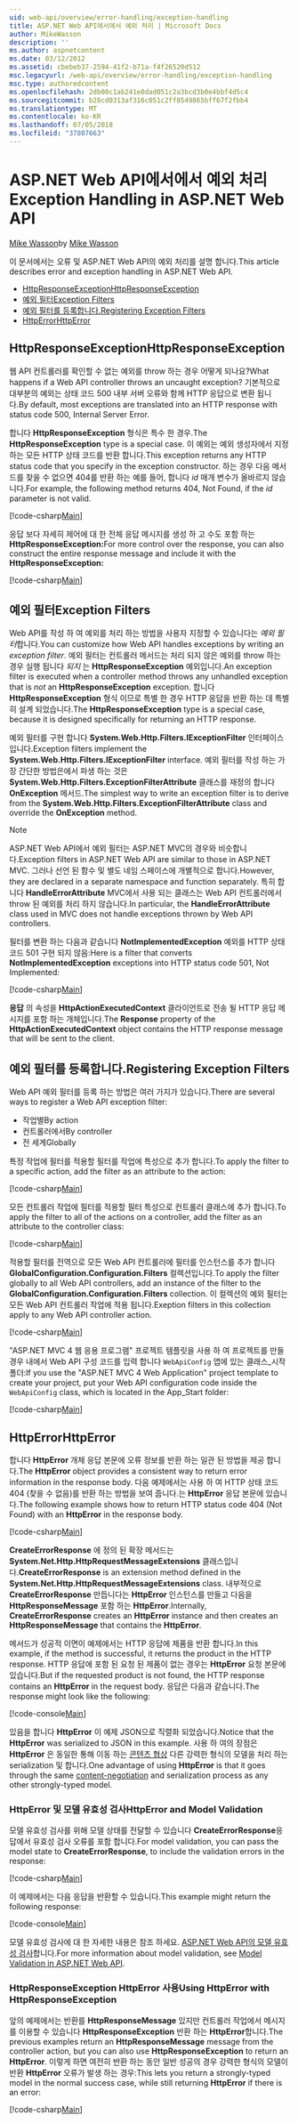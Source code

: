 ```yaml
---
uid: web-api/overview/error-handling/exception-handling
title: ASP.NET Web API에서에서 예외 처리 | Microsoft Docs
author: MikeWasson
description: ''
ms.author: aspnetcontent
ms.date: 03/12/2012
ms.assetid: cbebeb37-2594-41f2-b71a-f4f26520d512
msc.legacyurl: /web-api/overview/error-handling/exception-handling
msc.type: authoredcontent
ms.openlocfilehash: 2db00c1ab241e0dad051c2a3bcd3b0e4bbf4d5c4
ms.sourcegitcommit: b28cd0313af316c051c2ff8549865bff67f2fbb4
ms.translationtype: MT
ms.contentlocale: ko-KR
ms.lasthandoff: 07/05/2018
ms.locfileid: "37807663"
---
```

<a name="exception-handling-in-aspnet-web-api"></a><span data-ttu-id="d7e5f-102">ASP.NET Web API에서에서 예외 처리</span><span class="sxs-lookup"><span data-stu-id="d7e5f-102">Exception Handling in ASP.NET Web API</span></span>
====================
<span data-ttu-id="d7e5f-103">[Mike Wasson](https://github.com/MikeWasson)</span><span class="sxs-lookup"><span data-stu-id="d7e5f-103">by [Mike Wasson](https://github.com/MikeWasson)</span></span>

<span data-ttu-id="d7e5f-104">이 문서에서는 오류 및 ASP.NET Web API의 예외 처리를 설명 합니다.</span><span class="sxs-lookup"><span data-stu-id="d7e5f-104">This article describes error and exception handling in ASP.NET Web API.</span></span>

- [<span data-ttu-id="d7e5f-105">HttpResponseException</span><span class="sxs-lookup"><span data-stu-id="d7e5f-105">HttpResponseException</span></span>](#httpresponserexception)
- [<span data-ttu-id="d7e5f-106">예외 필터</span><span class="sxs-lookup"><span data-stu-id="d7e5f-106">Exception Filters</span></span>](#exception_filters)
- [<span data-ttu-id="d7e5f-107">예외 필터를 등록합니다.</span><span class="sxs-lookup"><span data-stu-id="d7e5f-107">Registering Exception Filters</span></span>](#registering_exception_filters)
- [<span data-ttu-id="d7e5f-108">HttpError</span><span class="sxs-lookup"><span data-stu-id="d7e5f-108">HttpError</span></span>](#httperror)

<a id="httpresponserexception"></a>
## <a name="httpresponseexception"></a><span data-ttu-id="d7e5f-109">HttpResponseException</span><span class="sxs-lookup"><span data-stu-id="d7e5f-109">HttpResponseException</span></span>

<span data-ttu-id="d7e5f-110">웹 API 컨트롤러를 확인할 수 없는 예외를 throw 하는 경우 어떻게 되나요?</span><span class="sxs-lookup"><span data-stu-id="d7e5f-110">What happens if a Web API controller throws an uncaught exception?</span></span> <span data-ttu-id="d7e5f-111">기본적으로 대부분의 예외는 상태 코드 500 내부 서버 오류와 함께 HTTP 응답으로 변환 됩니다.</span><span class="sxs-lookup"><span data-stu-id="d7e5f-111">By default, most exceptions are translated into an HTTP response with status code 500, Internal Server Error.</span></span>

<span data-ttu-id="d7e5f-112">합니다 **HttpResponseException** 형식은 특수 한 경우.</span><span class="sxs-lookup"><span data-stu-id="d7e5f-112">The **HttpResponseException** type is a special case.</span></span> <span data-ttu-id="d7e5f-113">이 예외는 예외 생성자에서 지정 하는 모든 HTTP 상태 코드를 반환 합니다.</span><span class="sxs-lookup"><span data-stu-id="d7e5f-113">This exception returns any HTTP status code that you specify in the exception constructor.</span></span> <span data-ttu-id="d7e5f-114">하는 경우 다음 메서드를 찾을 수 없으면 404를 반환 하는 예를 들어, 합니다 *id* 매개 변수가 올바르지 않습니다.</span><span class="sxs-lookup"><span data-stu-id="d7e5f-114">For example, the following method returns 404, Not Found, if the *id* parameter is not valid.</span></span>

[!code-csharp[Main](exception-handling/samples/sample1.cs)]

<span data-ttu-id="d7e5f-115">응답 보다 자세히 제어에 대 한 전체 응답 메시지를 생성 하 고 수도 포함 하는 **HttpResponseException:**</span><span class="sxs-lookup"><span data-stu-id="d7e5f-115">For more control over the response, you can also construct the entire response message and include it with the **HttpResponseException:**</span></span> 

[!code-csharp[Main](exception-handling/samples/sample2.cs)]

<a id="exception_filters"></a>
## <a name="exception-filters"></a><span data-ttu-id="d7e5f-116">예외 필터</span><span class="sxs-lookup"><span data-stu-id="d7e5f-116">Exception Filters</span></span>

<span data-ttu-id="d7e5f-117">Web API를 작성 하 여 예외를 처리 하는 방법을 사용자 지정할 수 있습니다는 *예외 필터*합니다.</span><span class="sxs-lookup"><span data-stu-id="d7e5f-117">You can customize how Web API handles exceptions by writing an *exception filter*.</span></span> <span data-ttu-id="d7e5f-118">예외 필터는 컨트롤러 메서드는 처리 되지 않은 예외를 throw 하는 경우 실행 됩니다 *되지* 는 **HttpResponseException** 예외입니다.</span><span class="sxs-lookup"><span data-stu-id="d7e5f-118">An exception filter is executed when a controller method throws any unhandled exception that is *not* an **HttpResponseException** exception.</span></span> <span data-ttu-id="d7e5f-119">합니다 **HttpResponseException** 형식 이므로 특별 한 경우 HTTP 응답을 반환 하는 데 특별히 설계 되었습니다.</span><span class="sxs-lookup"><span data-stu-id="d7e5f-119">The **HttpResponseException** type is a special case, because it is designed specifically for returning an HTTP response.</span></span>

<span data-ttu-id="d7e5f-120">예외 필터를 구현 합니다 **System.Web.Http.Filters.IExceptionFilter** 인터페이스입니다.</span><span class="sxs-lookup"><span data-stu-id="d7e5f-120">Exception filters implement the **System.Web.Http.Filters.IExceptionFilter** interface.</span></span> <span data-ttu-id="d7e5f-121">예외 필터를 작성 하는 가장 간단한 방법은에서 파생 하는 것은 **System.Web.Http.Filters.ExceptionFilterAttribute** 클래스를 재정의 합니다 **OnException** 메서드.</span><span class="sxs-lookup"><span data-stu-id="d7e5f-121">The simplest way to write an exception filter is to derive from the **System.Web.Http.Filters.ExceptionFilterAttribute** class and override the **OnException** method.</span></span>

> [!NOTE]
> <span data-ttu-id="d7e5f-122">ASP.NET Web API에서 예외 필터는 ASP.NET MVC의 경우와 비슷합니다.</span><span class="sxs-lookup"><span data-stu-id="d7e5f-122">Exception filters in ASP.NET Web API are similar to those in ASP.NET MVC.</span></span> <span data-ttu-id="d7e5f-123">그러나 선언 된 함수 및 별도 네임 스페이스에 개별적으로 합니다.</span><span class="sxs-lookup"><span data-stu-id="d7e5f-123">However, they are declared in a separate namespace and function separately.</span></span> <span data-ttu-id="d7e5f-124">특히 합니다 **HandleErrorAttribute** MVC에서 사용 되는 클래스는 Web API 컨트롤러에서 throw 된 예외를 처리 하지 않습니다.</span><span class="sxs-lookup"><span data-stu-id="d7e5f-124">In particular, the **HandleErrorAttribute** class used in MVC does not handle exceptions thrown by Web API controllers.</span></span>


<span data-ttu-id="d7e5f-125">필터를 변환 하는 다음과 같습니다 **NotImplementedException** 예외를 HTTP 상태 코드 501 구현 되지 않음:</span><span class="sxs-lookup"><span data-stu-id="d7e5f-125">Here is a filter that converts **NotImplementedException** exceptions into HTTP status code 501, Not Implemented:</span></span>

[!code-csharp[Main](exception-handling/samples/sample3.cs)]

<span data-ttu-id="d7e5f-126">**응답** 의 속성을 **HttpActionExecutedContext** 클라이언트로 전송 될 HTTP 응답 메시지를 포함 하는 개체입니다.</span><span class="sxs-lookup"><span data-stu-id="d7e5f-126">The **Response** property of the **HttpActionExecutedContext** object contains the HTTP response message that will be sent to the client.</span></span>

<a id="registering_exception_filters"></a>
## <a name="registering-exception-filters"></a><span data-ttu-id="d7e5f-127">예외 필터를 등록합니다.</span><span class="sxs-lookup"><span data-stu-id="d7e5f-127">Registering Exception Filters</span></span>

<span data-ttu-id="d7e5f-128">Web API 예외 필터를 등록 하는 방법은 여러 가지가 있습니다.</span><span class="sxs-lookup"><span data-stu-id="d7e5f-128">There are several ways to register a Web API exception filter:</span></span>

- <span data-ttu-id="d7e5f-129">작업별</span><span class="sxs-lookup"><span data-stu-id="d7e5f-129">By action</span></span>
- <span data-ttu-id="d7e5f-130">컨트롤러에서</span><span class="sxs-lookup"><span data-stu-id="d7e5f-130">By controller</span></span>
- <span data-ttu-id="d7e5f-131">전 세계</span><span class="sxs-lookup"><span data-stu-id="d7e5f-131">Globally</span></span>

<span data-ttu-id="d7e5f-132">특정 작업에 필터를 적용할 필터를 작업에 특성으로 추가 합니다.</span><span class="sxs-lookup"><span data-stu-id="d7e5f-132">To apply the filter to a specific action, add the filter as an attribute to the action:</span></span>

[!code-csharp[Main](exception-handling/samples/sample4.cs)]

<span data-ttu-id="d7e5f-133">모든 컨트롤러 작업에 필터를 적용할 필터 특성으로 컨트롤러 클래스에 추가 합니다.</span><span class="sxs-lookup"><span data-stu-id="d7e5f-133">To apply the filter to all of the actions on a controller, add the filter as an attribute to the controller class:</span></span>

[!code-csharp[Main](exception-handling/samples/sample5.cs)]

<span data-ttu-id="d7e5f-134">적용할 필터를 전역으로 모든 Web API 컨트롤러에 필터를 인스턴스를 추가 합니다 **GlobalConfiguration.Configuration.Filters** 컬렉션입니다.</span><span class="sxs-lookup"><span data-stu-id="d7e5f-134">To apply the filter globally to all Web API controllers, add an instance of the filter to the **GlobalConfiguration.Configuration.Filters** collection.</span></span> <span data-ttu-id="d7e5f-135">이 컬렉션의 예외 필터는 모든 Web API 컨트롤러 작업에 적용 됩니다.</span><span class="sxs-lookup"><span data-stu-id="d7e5f-135">Exeption filters in this collection apply to any Web API controller action.</span></span>

[!code-csharp[Main](exception-handling/samples/sample6.cs)]

<span data-ttu-id="d7e5f-136">"ASP.NET MVC 4 웹 응용 프로그램" 프로젝트 템플릿을 사용 하 여 프로젝트를 만들 경우 내에서 Web API 구성 코드를 입력 합니다 `WebApiConfig` 앱에 있는 클래스\_시작 폴더:</span><span class="sxs-lookup"><span data-stu-id="d7e5f-136">If you use the "ASP.NET MVC 4 Web Application" project template to create your project, put your Web API configuration code inside the `WebApiConfig` class, which is located in the App\_Start folder:</span></span>

[!code-csharp[Main](exception-handling/samples/sample7.cs?highlight=5)]

<a id="httperror"></a>
## <a name="httperror"></a><span data-ttu-id="d7e5f-137">HttpError</span><span class="sxs-lookup"><span data-stu-id="d7e5f-137">HttpError</span></span>

<span data-ttu-id="d7e5f-138">합니다 **HttpError** 개체 응답 본문에 오류 정보를 반환 하는 일관 된 방법을 제공 합니다.</span><span class="sxs-lookup"><span data-stu-id="d7e5f-138">The **HttpError** object provides a consistent way to return error information in the response body.</span></span> <span data-ttu-id="d7e5f-139">다음 예제에서는 사용 하 여 HTTP 상태 코드 404 (찾을 수 없음)를 반환 하는 방법을 보여 줍니다.는 **HttpError** 응답 본문에 있습니다.</span><span class="sxs-lookup"><span data-stu-id="d7e5f-139">The following example shows how to return HTTP status code 404 (Not Found) with an **HttpError** in the response body.</span></span>

[!code-csharp[Main](exception-handling/samples/sample8.cs)]

<span data-ttu-id="d7e5f-140">**CreateErrorResponse** 에 정의 된 확장 메서드는 **System.Net.Http.HttpRequestMessageExtensions** 클래스입니다.</span><span class="sxs-lookup"><span data-stu-id="d7e5f-140">**CreateErrorResponse** is an extension method defined in the **System.Net.Http.HttpRequestMessageExtensions** class.</span></span> <span data-ttu-id="d7e5f-141">내부적으로 **CreateErrorResponse** 만듭니다는 **HttpError** 인스턴스를 만들고 다음을 **HttpResponseMessage** 포함 하는 **HttpError**.</span><span class="sxs-lookup"><span data-stu-id="d7e5f-141">Internally, **CreateErrorResponse** creates an **HttpError** instance and then creates an **HttpResponseMessage** that contains the **HttpError**.</span></span>

<span data-ttu-id="d7e5f-142">메서드가 성공적 이면이 예제에서는 HTTP 응답에 제품을 반환 합니다.</span><span class="sxs-lookup"><span data-stu-id="d7e5f-142">In this example, if the method is successful, it returns the product in the HTTP response.</span></span> <span data-ttu-id="d7e5f-143">HTTP 응답에 포함 된 요청 된 제품이 없는 경우는 **HttpError** 요청 본문에 있습니다.</span><span class="sxs-lookup"><span data-stu-id="d7e5f-143">But if the requested product is not found, the HTTP response contains an **HttpError** in the request body.</span></span> <span data-ttu-id="d7e5f-144">응답은 다음과 같습니다.</span><span class="sxs-lookup"><span data-stu-id="d7e5f-144">The response might look like the following:</span></span>

[!code-console[Main](exception-handling/samples/sample9.cmd)]

<span data-ttu-id="d7e5f-145">있음을 합니다 **HttpError** 이 예제 JSON으로 직렬화 되었습니다.</span><span class="sxs-lookup"><span data-stu-id="d7e5f-145">Notice that the **HttpError** was serialized to JSON in this example.</span></span> <span data-ttu-id="d7e5f-146">사용 하 여의 장점은 **HttpError** 은 동일한 통해 이동 하는 [콘텐츠 협상](../formats-and-model-binding/content-negotiation.md) 다른 강력한 형식의 모델을 처리 하는 serialization 및 합니다.</span><span class="sxs-lookup"><span data-stu-id="d7e5f-146">One advantage of using **HttpError** is that it goes through the same [content-negotiation](../formats-and-model-binding/content-negotiation.md) and serialization process as any other strongly-typed model.</span></span>

### <a name="httperror-and-model-validation"></a><span data-ttu-id="d7e5f-147">HttpError 및 모델 유효성 검사</span><span class="sxs-lookup"><span data-stu-id="d7e5f-147">HttpError and Model Validation</span></span>

<span data-ttu-id="d7e5f-148">모델 유효성 검사를 위해 모델 상태를 전달할 수 있습니다 **CreateErrorResponse**응답에서 유효성 검사 오류를 포함 합니다.</span><span class="sxs-lookup"><span data-stu-id="d7e5f-148">For model validation, you can pass the model state to **CreateErrorResponse**, to include the validation errors in the response:</span></span>

[!code-csharp[Main](exception-handling/samples/sample10.cs)]

<span data-ttu-id="d7e5f-149">이 예제에서는 다음 응답을 반환할 수 있습니다.</span><span class="sxs-lookup"><span data-stu-id="d7e5f-149">This example might return the following response:</span></span>

[!code-console[Main](exception-handling/samples/sample11.cmd)]

<span data-ttu-id="d7e5f-150">모델 유효성 검사에 대 한 자세한 내용은 참조 하세요. [ASP.NET Web API의 모델 유효성 검사](../formats-and-model-binding/model-validation-in-aspnet-web-api.md)합니다.</span><span class="sxs-lookup"><span data-stu-id="d7e5f-150">For more information about model validation, see [Model Validation in ASP.NET Web API](../formats-and-model-binding/model-validation-in-aspnet-web-api.md).</span></span>

### <a name="using-httperror-with-httpresponseexception"></a><span data-ttu-id="d7e5f-151">HttpResponseException HttpError 사용</span><span class="sxs-lookup"><span data-stu-id="d7e5f-151">Using HttpError with HttpResponseException</span></span>

<span data-ttu-id="d7e5f-152">앞의 예제에서는 반환를 **HttpResponseMessage** 있지만 컨트롤러 작업에서 메시지를 이용할 수 있습니다 **HttpResponseException** 반환 하는 **HttpError**합니다.</span><span class="sxs-lookup"><span data-stu-id="d7e5f-152">The previous examples return an **HttpResponseMessage** message from the controller action, but you can also use **HttpResponseException** to return an **HttpError**.</span></span> <span data-ttu-id="d7e5f-153">이렇게 하면 여전히 반환 하는 동안 일반 성공의 경우 강력한 형식의 모델이 반환 **HttpError** 오류가 발생 하는 경우:</span><span class="sxs-lookup"><span data-stu-id="d7e5f-153">This lets you return a strongly-typed model in the normal success case, while still returning **HttpError** if there is an error:</span></span>

[!code-csharp[Main](exception-handling/samples/sample12.cs)]
